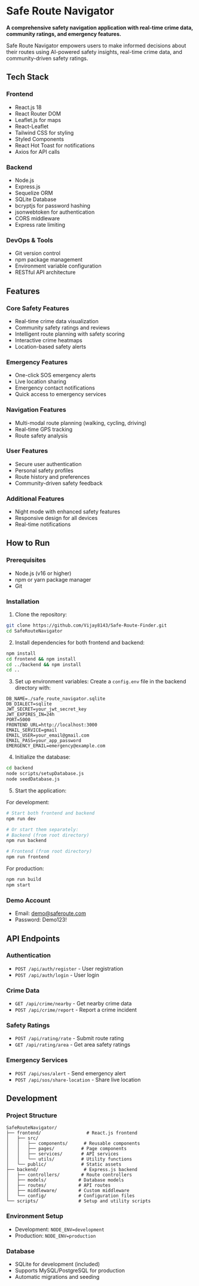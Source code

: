 # Safe Route Navigator

**A comprehensive safety navigation application with real-time crime data, community ratings, and emergency features.**

Safe Route Navigator empowers users to make informed decisions about their routes using AI-powered safety insights, real-time crime data, and community-driven safety ratings.

## Tech Stack

### Frontend
- React.js 18
- React Router DOM
- Leaflet.js for maps
- React-Leaflet
- Tailwind CSS for styling
- Styled Components
- React Hot Toast for notifications
- Axios for API calls

### Backend
- Node.js
- Express.js
- Sequelize ORM
- SQLite Database
- bcryptjs for password hashing
- jsonwebtoken for authentication
- CORS middleware
- Express rate limiting

### DevOps & Tools
- Git version control
- npm package management
- Environment variable configuration
- RESTful API architecture

## Features

### Core Safety Features
- Real-time crime data visualization
- Community safety ratings and reviews
- Intelligent route planning with safety scoring
- Interactive crime heatmaps
- Location-based safety alerts

### Emergency Features
- One-click SOS emergency alerts
- Live location sharing
- Emergency contact notifications
- Quick access to emergency services

### Navigation Features
- Multi-modal route planning (walking, cycling, driving)
- Real-time GPS tracking
- Route safety analysis


### User Features
- Secure user authentication
- Personal safety profiles
- Route history and preferences
- Community-driven safety feedback

### Additional Features
- Night mode with enhanced safety features
- Responsive design for all devices
- Real-time notifications


## How to Run

### Prerequisites
- Node.js (v16 or higher)
- npm or yarn package manager
- Git

### Installation

1. Clone the repository:
```bash
git clone https://github.com/Vijay8143/Safe-Route-Finder.git
cd SafeRouteNavigator
```

2. Install dependencies for both frontend and backend:
```bash
npm install
cd frontend && npm install
cd ../backend && npm install
cd ..
```

3. Set up environment variables:
Create a `config.env` file in the backend directory with:
```
DB_NAME=./safe_route_navigator.sqlite
DB_DIALECT=sqlite
JWT_SECRET=your_jwt_secret_key
JWT_EXPIRES_IN=24h
PORT=5000
FRONTEND_URL=http://localhost:3000
EMAIL_SERVICE=gmail
EMAIL_USER=your_email@gmail.com
EMAIL_PASS=your_app_password
EMERGENCY_EMAIL=emergency@example.com
```

4. Initialize the database:
```bash
cd backend
node scripts/setupDatabase.js
node seedDatabase.js
```

5. Start the application:

For development:
```bash
# Start both frontend and backend
npm run dev

# Or start them separately:
# Backend (from root directory)
npm run backend

# Frontend (from root directory)  
npm run frontend
```

For production:
```bash
npm run build
npm start
```

### Demo Account
- Email: demo@saferoute.com
- Password: Demo123!

## API Endpoints

### Authentication
- `POST /api/auth/register` - User registration
- `POST /api/auth/login` - User login

### Crime Data
- `GET /api/crime/nearby` - Get nearby crime data
- `POST /api/crime/report` - Report a crime incident

### Safety Ratings
- `POST /api/rating/rate` - Submit route rating
- `GET /api/rating/area` - Get area safety ratings

### Emergency Services
- `POST /api/sos/alert` - Send emergency alert
- `POST /api/sos/share-location` - Share live location

## Development

### Project Structure
```
SafeRouteNavigator/
├── frontend/                 # React.js frontend
│   ├── src/
│   │   ├── components/      # Reusable components
│   │   ├── pages/          # Page components
│   │   ├── services/       # API services
│   │   └── utils/          # Utility functions
│   └── public/             # Static assets
├── backend/                 # Express.js backend
│   ├── controllers/        # Route controllers
│   ├── models/            # Database models
│   ├── routes/            # API routes
│   ├── middleware/        # Custom middleware
│   └── config/            # Configuration files
└── scripts/               # Setup and utility scripts
```

### Environment Setup
- Development: `NODE_ENV=development`
- Production: `NODE_ENV=production`

### Database
- SQLite for development (included)
- Supports MySQL/PostgreSQL for production
- Automatic migrations and seeding
